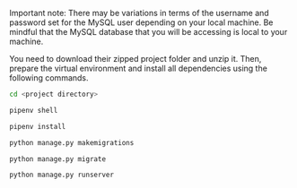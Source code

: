 Important note: There may be variations in terms of the username and password set for the MySQL user depending on your local machine. Be mindful that the MySQL database that you will be accessing is local to your machine. 

You need to download their zipped project folder and unzip it. Then, prepare the virtual environment and install all dependencies using the following commands.

```bash
cd <project directory>

pipenv shell

pipenv install 

python manage.py makemigrations

python manage.py migrate

python manage.py runserver
```